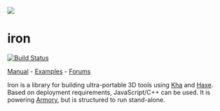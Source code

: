 ![](http://armory3d.org/iron/getting_started/img/iron.jpg)

iron
==============

[![Build Status](https://travis-ci.org/armory3d/iron.svg?branch=master)](https://travis-ci.org/armory3d/iron)

[Manual](http://armory3d.org/iron/) - [Examples](https://github.com/armory3d/iron_examples) - [Forums](http://forums.armory3d.org)

Iron is a library for building ultra-portable 3D tools using [Kha](https://github.com/Kode/Kha) and [Haxe](https://github.com/HaxeFoundation/haxe). Based on deployment requirements, JavaScript/C++ can be used. It is powering [Armory](http://armory3d.org), but is structured to run stand-alone.
